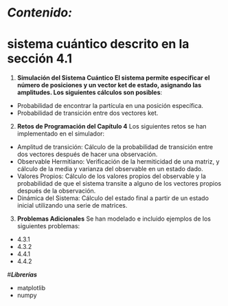 # ***Contenido:***

# sistema cuántico descrito en la sección 4.1

1. **Simulación del Sistema Cuántico El sistema permite especificar el número de posiciones y un vector ket de estado, asignando las amplitudes. Los siguientes cálculos son posibles**:
   
- Probabilidad de encontrar la partícula en una posición específica.
- Probabilidad de transición entre dos vectores ket.
  
2. **Retos de Programación del Capítulo 4**
Los siguientes retos se han implementado en el simulador:

- Amplitud de transición: Cálculo de la probabilidad de transición entre dos vectores después de hacer una observación.
- Observable Hermitiano: Verificación de la hermiticidad de una matriz, y cálculo de la media y varianza del observable en un estado dado.
- Valores Propios: Cálculo de los valores propios del observable y la probabilidad de que el sistema transite a alguno de los vectores propios después de la observación.
- Dinámica del Sistema: Cálculo del estado final a partir de un estado inicial utilizando una serie de matrices.
  
3. **Problemas Adicionales**
Se han modelado e incluido ejemplos de los siguientes problemas:

- 4.3.1
- 4.3.2
- 4.4.1
- 4.4.2

#***Librerías***
- matplotlib
- numpy
